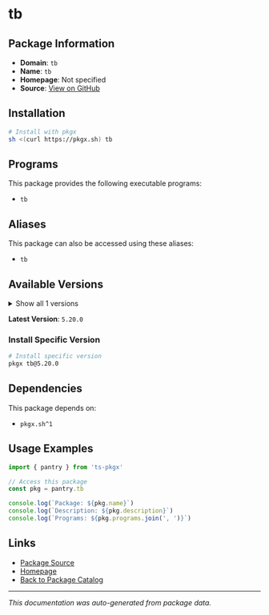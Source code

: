 # tb

>

## Package Information

- **Domain**: `tb`
- **Name**: `tb`
- **Homepage**: Not specified
- **Source**: [View on GitHub](https://github.com/pkgxdev/pantry/tree/main/projects/tinybird.co/package.yml)

## Installation

```bash
# Install with pkgx
sh <(curl https://pkgx.sh) tb
```

## Programs

This package provides the following executable programs:

- `tb`

## Aliases

This package can also be accessed using these aliases:

- `tb`

## Available Versions

<details>
<summary>Show all 1 versions</summary>

- `5.20.0`

</details>

**Latest Version**: `5.20.0`

### Install Specific Version

```bash
# Install specific version
pkgx tb@5.20.0
```

## Dependencies

This package depends on:

- `pkgx.sh^1`

## Usage Examples

```typescript
import { pantry } from 'ts-pkgx'

// Access this package
const pkg = pantry.tb

console.log(`Package: ${pkg.name}`)
console.log(`Description: ${pkg.description}`)
console.log(`Programs: ${pkg.programs.join(', ')}`)
```

## Links

- [Package Source](https://github.com/pkgxdev/pantry/tree/main/projects/tinybird.co/package.yml)
- [Homepage](#)
- [Back to Package Catalog](../package-catalog.md)

---

*This documentation was auto-generated from package data.*
